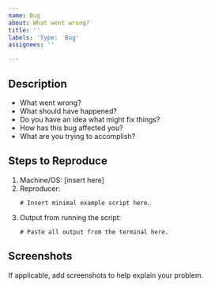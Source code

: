 ```yaml
---
name: Bug
about: What went wrong?
title: ''
labels: 'Type:  Bug'
assignees: ''

---
```


## Description
* What went wrong?
* What should have happened?
* Do you have an idea what might fix things?
* How has this bug affected you?
* What are you trying to accomplish?

## Steps to Reproduce
1. Machine/OS:  [insert here]
2. Reproducer:
   ```
   # Insert minimal example script here.
   ```
3. Output from running the script:
   ```
   # Paste all output from the terminal here.
   ```

## Screenshots
If applicable, add screenshots to help explain your problem.
